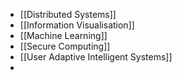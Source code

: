 
- [[Distributed Systems]]
- [[Information Visualisation]]
- [[Machine Learning]]
- [[Secure Computing]]
- [[User Adaptive Intelligent Systems]]
- 